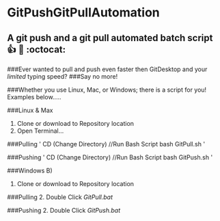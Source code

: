 # GitPushGitPullAutomation
## A git push and a git pull automated batch script :+1: :rocket: :octocat:

###Ever wanted to pull and push even faster then GitDesktop and your *limited* typing speed?
###Say no more!

###Whether you use Linux, Mac, or Windows; there is a script for you! Examples below.....


###Linux & Max

  1. Clone or download to Repository location
  2. Open Terminal...

###Pulling
'
  CD (Change Directory) <the location of the repository>
  //Run Bash Script
  bash GitPull.sh
'

###Pushing
'
  CD (Change Directory) <the location of the repository>
  //Run Bash Script
  bash GitPush.sh
'

###Windows B)

  1. Clone or download to Repository location

  ###Pulling
  2. Double Click *GitPull.bat*
  
  ###Pushing
  2. Double Click *GitPush.bat*
